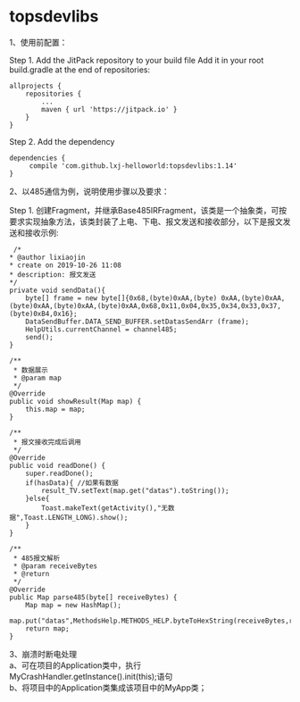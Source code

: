 # topsdevlibs

1、使用前配置：

Step 1. Add the JitPack repository to your build file
Add it in your root build.gradle at the end of repositories:


	allprojects {
		repositories {
			...
			maven { url 'https://jitpack.io' }
		}
	}
	

Step 2. Add the dependency

    dependencies {
         compile 'com.github.lxj-helloworld:topsdevlibs:1.14'  
    }


2、以485通信为例，说明使用步骤以及要求：

Step 1. 创建Fragment，并继承Base485IRFragment，该类是一个抽象类，可按要求实现抽象方法，该类封装了上电、下电、报文发送和接收部分，以下是报文发送和接收示例:


	 /*
    * @author lixiaojin
    * create on 2019-10-26 11:08
    * description: 报文发送
    */
    private void sendData(){
        byte[] frame = new byte[]{0x68,(byte)0xAA,(byte) 0xAA,(byte)0xAA,(byte)0xAA,(byte)0xAA,(byte)0xAA,0x68,0x11,0x04,0x35,0x34,0x33,0x37,(byte)0xB4,0x16};
        DataSendBuffer.DATA_SEND_BUFFER.setDatasSendArr (frame);
        HelpUtils.currentChannel = channel485;
        send();
    }

    /**
     * 数据展示
     * @param map
     */
    @Override
    public void showResult(Map map) {
        this.map = map;
    }

    /**
     * 报文接收完成后调用
     */
    @Override
    public void readDone() {
        super.readDone();
        if(hasData){ //如果有数据
            result_TV.setText(map.get("datas").toString());
        }else{
            Toast.makeText(getActivity(),"无数据",Toast.LENGTH_LONG).show();
        }
    }

    /**
     * 485报文解析
     * @param receiveBytes
     * @return
     */
    @Override
    public Map parse485(byte[] receiveBytes) {
        Map map = new HashMap();
        map.put("datas",MethodsHelp.METHODS_HELP.byteToHexString(receiveBytes,receiveBytes.length));
        return map;
    }
	
3、崩溃时断电处理  
a、可在项目的Application类中，执行 MyCrashHandler.getInstance().init(this);语句  
b、将项目中的Application类集成该项目中的MyApp类；  


